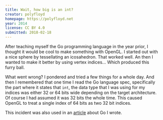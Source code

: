 ```yaml
---
title: Wait, how big is an int?
creator: polyfloyd
homepage: https://polyfloyd.net
year: 2014
license: CC BY 4.0
submitted: 2018-02-18
---
```


After teaching myself the Go programming language in the year prior, I thought
it would be cool to make something with OpenGL. I started out with a nice
sphere by tessellating an icosahedron. That worked well. An then I wanted to
make it better by using vertex indices... Which produced this furry ball.

What went wrong? I pondered and tried a few things for a whole day. And then I
remembered that one time I read the Go language spec, specifically the part
where it states that `int`, the data type that I was using for my indices was
either 32 or 64 bits wide depending on the target architecture. Of course I had
assumed it was 32 bits the whole time. This caused OpenGL to treat a single
index of 64 bits as two 32 bit indices.

This incident was also used in an
[article](https://polyfloyd.net/post/golang-subtle-pitfalls/) about Go I wrote.
